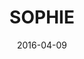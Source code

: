 ---
title: SOPHIE
location: Music Hall of Williamsburg
date: 2016-04-09
tweets:
  - 'https://twitter.com/thomasABoyt/status/719008140763742209'
---